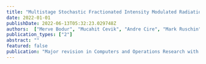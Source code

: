 ```yaml
---
title: "Multistage Stochastic Fractionated Intensity Modulated Radiation Therapy Planning"
date: 2022-01-01
publishDate: 2022-06-13T05:32:23.029748Z
authors:  ["Merve Bodur", "Mucahit Cevik", "Andre Cire", "Mark Ruschin", "Juyoung Wang"]
publication_types: ["2"]
abstract: ""
featured: false
publication: "Major revision in Computers and Operations Research with surname-based-ordering of the authorship"
---
```


